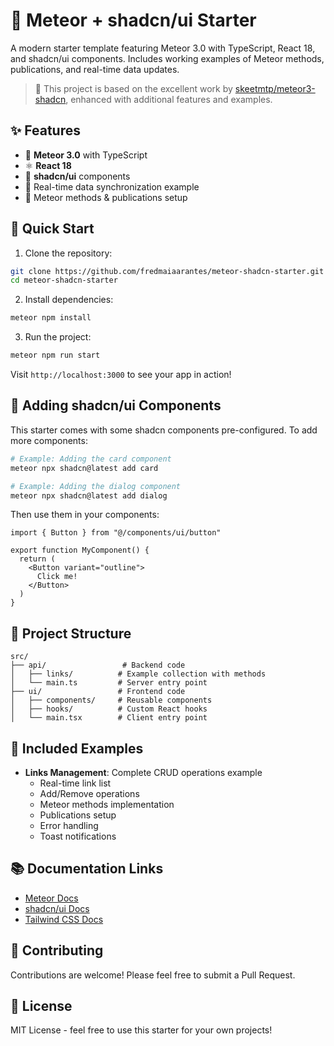# 🚀 Meteor + shadcn/ui Starter

A modern starter template featuring Meteor 3.0 with TypeScript, React 18, and shadcn/ui components. Includes working examples of Meteor methods, publications, and real-time data updates.

> 🙏 This project is based on the excellent work by [skeetmtp/meteor3-shadcn](https://github.com/skeetmtp/meteor3-shadcn), enhanced with additional features and examples.

## ✨ Features

- 🎯 **Meteor 3.0** with TypeScript
- ⚛️ **React 18** 
- 🎨 **shadcn/ui** components
- 🔄 Real-time data synchronization example
- 📡 Meteor methods & publications setup

## 🚦 Quick Start

1. Clone the repository:
```bash
git clone https://github.com/fredmaiaarantes/meteor-shadcn-starter.git
cd meteor-shadcn-starter
```

2. Install dependencies:
```bash
meteor npm install
```

3. Run the project:
```bash
meteor npm run start
```

Visit `http://localhost:3000` to see your app in action!

## 💅 Adding shadcn/ui Components

This starter comes with some shadcn components pre-configured. To add more components:

```bash
# Example: Adding the card component
meteor npx shadcn@latest add card

# Example: Adding the dialog component
meteor npx shadcn@latest add dialog
```

Then use them in your components:

```tsx
import { Button } from "@/components/ui/button"

export function MyComponent() {
  return (
    <Button variant="outline">
      Click me!
    </Button>
  )
}
```

## 📁 Project Structure

```
src/
├── api/                 # Backend code
│   ├── links/          # Example collection with methods
│   └── main.ts         # Server entry point
├── ui/                 # Frontend code
│   ├── components/     # Reusable components
│   ├── hooks/          # Custom React hooks
│   └── main.tsx        # Client entry point
```

## 🔨 Included Examples

- **Links Management**: Complete CRUD operations example
  - Real-time link list
  - Add/Remove operations
  - Meteor methods implementation
  - Publications setup
  - Error handling
  - Toast notifications

## 📚 Documentation Links

- [Meteor Docs](https://docs.meteor.com)
- [shadcn/ui Docs](https://ui.shadcn.com)
- [Tailwind CSS Docs](https://tailwindcss.com/docs)

## 🤝 Contributing

Contributions are welcome! Please feel free to submit a Pull Request.

## 📝 License

MIT License - feel free to use this starter for your own projects!
